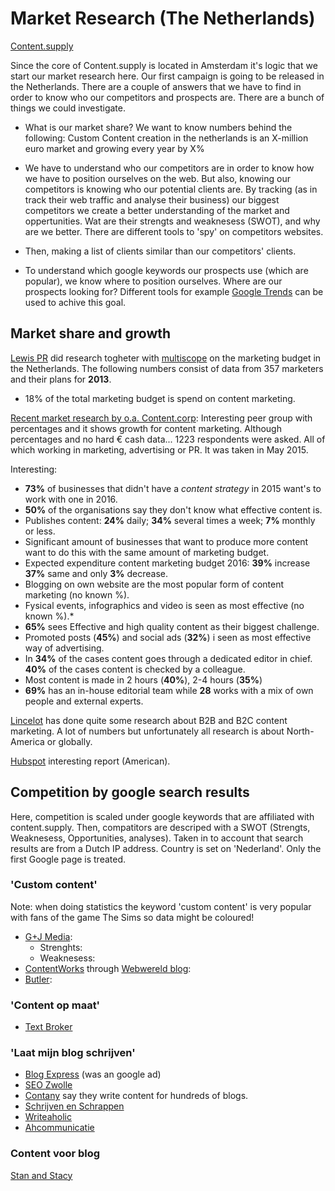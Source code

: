# Market Research (The Netherlands)

[Content.supply](http://content.supply/nl)

Since the core of Content.supply is located in Amsterdam it's logic that we start our market research here. Our first campaign is going to be released in the Netherlands. There are a couple of answers that we have to find in order to know who our competitors and prospects are. There are a bunch of things we could investigate.  

* What is our market share? We want to know numbers behind the following: Custom Content creation in the netherlands is an X-million euro market and growing every year by X%

* We have to understand who our competitors are in order to know how we have to position ourselves on the web. But also, knowing our competitors is knowing who our potential clients are. By tracking (as in track their web traffic and analyse their business) our biggest competitors we create a better understanding of the market and oppertunities. Wat are their strengts and weaknesess (SWOT), and why are we better. There are different tools to 'spy' on competitors websites.

* Then, making a list of clients similar than our competitors' clients. 

* To understand which google keywords our prospects use (which are popular), we know where to position ourselves. Where are our prospects looking for? Different tools for example [Google Trends](https://www.google.nl/trends/) can be used to achive this goal.   

## Market share and growth
[Lewis PR](http://blog.lewispr.nl/content-marketing-is-here-to-stay/) did research togheter with [multiscope](http://www.multiscope.nl/) on the marketing budget in the Netherlands. The following numbers consist of data from 357 marketers and their plans for **2013**. 

* 18% of the total marketing budget is spend on content marketing.

[Recent market research by o.a. Content.corp](https://github.com/newatoms/contentsupply/blob/feature/_private/marketing-research-nl/_private/market-research/content-onderzoek-nl.pdf): Interesting peer group with percentages and it shows growth for content marketing. Although percentages and no hard € cash data...
1223 respondents were asked. All of which working in marketing, advertising or PR. It was taken in May 2015.   

Interesting:

* **73%** of businesses that didn't have a *content strategy* in 2015 want's to work with one in 2016.
* **50%** of the organisations say they don't know what effective content is.
* Publishes content: **24%** daily; **34%** several times a week; **7%** monthly or less.
* Significant amount of businesses that want to produce more content want to do this with the same amount of marketing budget.
* Expected expenditure content marketing budget 2016: **39%** increase **37%** same and only **3%** decrease. 
* Blogging on own website are the most popular form of content marketing (no known %).
* Fysical events, infographics and video is seen as most effective (no known %).* 
* **65%** sees Effective and high quality content as their biggest challenge.
* Promoted posts (**45%**) and social ads (**32%**) i seen as most effective way of advertising.
* In **34%** of the cases content goes through a dedicated editor in chief. **40%** of the cases content is checked by a colleague.
* Most content is made in 2 hours (**40%**), 2-4 hours (**35%**)
* **69%** has an in-house editorial team while **28** works with a mix of own people and external experts.

	    
[Lincelot](https://www.lincelot.com/content-marketing-cijfers-b2b-b2c/) has done quite some research about B2B and B2C content marketing. A lot of numbers but unfortunately all research is about North-America or globally. 

[Hubspot](http://www.stateofinbound.com/) interesting report (American).
## Competition by google search results

Here, competition is scaled under google keywords that are affiliated with content.supply. Then, compatitors are descriped with a SWOT (Strengts, Weaknesess, Opportunities, analyses). Taken in to account that search results are from a Dutch IP address. Country is set on 'Nederland'. Only the first Google page is treated. 

### 'Custom content'
Note: when doing statistics the keyword 'custom content' is very popular with fans of the game The Sims so data might be coloured!

* [G+J Media](http://www.genj.nl/custom-content):
	* Strenghts:
	* Weaknesess:
* [ContentWorks](http://contentworks.nl/) through [Webwereld blog](http://webwereld.nl/blog/81902-redactieblog-onafhankelijkheid-en-custom-content):
* [Butler](http://butler-cms.com/snappons/custom-content):

### 'Content op maat'
* [Text Broker](https://www.textbroker.nl/waarom-content-marketing)

### 'Laat mijn blog schrijven'
* [Blog Express](http://blogexpress.nl/) (was an google ad)
* [SEO Zwolle](http://www.seozwolle.nl/)
* [Contany](http://contany.nl/) say they write content for hundreds of blogs.
* [Schrijven en Schrappen](http://www.schrijven-en-schrappen.nl/)
* [Writeaholic](http://www.writeaholic.nl/)
* [Ahcommunicatie](http://www.ahcommunicatie.nl/)

### Content voor blog
[Stan and Stacy](http://stanandstacy.com/)